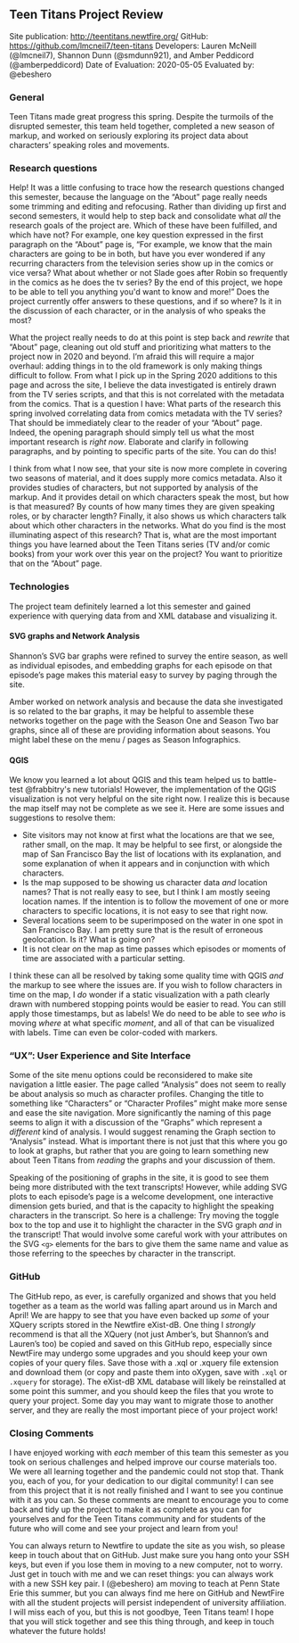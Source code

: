 ## Teen Titans Project Review

Site publication: <http://teentitans.newtfire.org/>
GitHub: <https://github.com/lmcneil7/teen-titans>
Developers: Lauren McNeill (@lmcneil7), Shannon Dunn (@smdunn921), and Amber Peddicord (@amberpeddicord)
Date of Evaluation: 2020-05-05
Evaluated by: @ebeshero


### General 
Teen Titans made great progress this spring. Despite the turmoils of the disrupted semester, this team held together, completed a new season of markup, and worked on seriously exploring its project data about characters’ speaking roles and movements. 

### Research questions
Help! It was a little confusing to trace how the research questions changed this semester, because the language on the “About” page really needs some trimming and editing and refocusing. Rather than dividing up first and second semesters, it would help to step back and consolidate what *all* the research goals of the project are. Which of these have been fulfilled, and which have not? For example, one key question expressed in the first paragraph on the “About” page is, “For example, we know that the main characters are going to be in both, but have you ever wondered if any recurring characters from the television series show up in the comics or vice versa? What about whether or not Slade goes after Robin so frequently in the comics as he does the tv series? By the end of this project, we hope to be able to tell you anything you'd want to know and more!” Does the project currently offer answers to these questions, and if so where? Is it in the discussion of each character, or in the analysis of who speaks the most? 

What the project really needs to do at this point is step back and *rewrite* that “About” page, cleaning out old stuff and prioritizing what matters to the project now in 2020 and beyond. I’m afraid this will require a major overhaul: adding things in to the old framework is only making things difficult to follow. From what I pick up in the Spring 2020 additions to this page and across the site, I believe the data investigated is entirely drawn from the TV series scripts, and that this is not correlated with the metadata from the comics. That is a question I have: What parts of the research this spring involved correlating data from comics metadata with the TV series? That should be immediately clear to the reader of your “About” page. Indeed, the opening paragraph should simply tell us what the most important research is *right now*. Elaborate and clarify in following paragraphs, and by pointing to specific parts of the site. You can do this! 

I think from what I now see, that your site is now more complete in covering two seasons of material, and it does supply more comics metadata. Also it provides studies of characters, but not supported by analysis of the markup. And it provides detail on which characters speak the most, but how is that measured? By counts of how many times they are given speaking roles, or by character length? Finally, it also shows us which characters talk about which other characters in the networks. What do you find is the most illuminating aspect of this research? That is, what are the most important things you have learned about the Teen Titans series (TV and/or comic books) from your work over this year on the project? You want to prioritize that on the “About” page.

### Technologies
The project team definitely learned a lot this semester and gained experience with querying data from and XML database and visualizing it.

#### SVG graphs and Network Analysis 
Shannon’s SVG bar graphs were refined to survey the entire season, as well as individual episodes, and embedding graphs for each episode on that episode’s page makes this material easy to survey by paging through the site. 
          
Amber worked on network analysis and because the data she investigated is so related to the bar graphs, it may be helpful to assemble these networks together on the page with the Season One and Season Two bar graphs, since all of these are providing information about seasons. You might label these on the menu / pages as Season Infographics. 

#### QGIS
We know you learned a lot about QGIS and this team helped us to battle-test @frabbitry's new tutorials! However, the implementation of the QGIS visualization is not very helpful on the site right now. I realize this is because the map itself may not be complete as we see it. Here are some issues and suggestions to resolve them: 
* Site visitors may not know at first what the locations are that we see, rather small, on the map. It may be helpful to see first, or alongside the map of San Francisco Bay the list of locations with its explanation, and some explanation of when it appears and in conjunction with which characters.
* Is the map supposed to be showing us character data *and* location names? That is not really easy to see, but I think I am mostly seeing location names. If the intention is to follow the movement of one or more characters to specific locations, it is not easy to see that right now.
* Several locations seem to be superimposed on the water in one spot in San Francisco Bay. I am pretty sure that is the result of erroneous geolocation. Is it? What is going on? 
* It is not clear *on* the map as time passes which episodes or moments of time are associated with a particular setting. 

I think these can all be resolved by taking some quality time with QGIS *and* the markup to see where the issues are. If you wish to follow characters in time on the  map, I *do* wonder if a static visualization with a path clearly drawn with numbered stopping points would be easier to read. You can still apply those timestamps, but as labels! We do need to be able to see *who* is moving *where* at what specific *moment*, and all of that can be visualized with labels. Time can even be color-coded with markers. 

###  “UX”: User Experience and Site Interface
Some of the site menu options could be reconsidered to make site navigation a little easier. The page called “Analysis” does not seem to really be about analysis so much as character profiles. Changing the title to something like “Characters” or “Character Profiles” might make more sense and ease the site navigation. More significantly the naming of this page seems to align it with a discussion of the “Graphs” which represent a *different* kind of analysis. I would suggest renaming the Graph section to “Analysis” instead. What is important there is not just that this where you go to look at graphs, but rather that you are going to learn something new about Teen Titans from *reading* the graphs and your discussion of them. 

Speaking of the positioning of graphs in the site, it is good to see them being more distributed with the text transcripts! However, while adding SVG plots to each episode’s page is a welcome development, one interactive dimension gets buried, and that is the capacity to highlight the speaking characters in the transcript. So here is a challenge: Try moving the toggle box to the top and use it to highlight the character in the SVG graph *and* in the transcript! That would involve some careful work with your attributes on the SVG `<g>` elements for the bars to give them the same name and value as those referring to the speeches by character in the transcript. 

### GitHub
The GitHub repo, as ever, is carefully organized and shows that you held together as a team as the world was falling apart around us in March and April! We are happy to see that you have even backed up *some* of your XQuery scripts stored in the Newtfire eXist-dB. One thing I *strongly* recommend is that all the XQuery (not just Amber’s, but Shannon’s and Lauren’s too) be copied and saved on this GitHub repo, especially since NewtFire may undergo some upgrades and you should keep your own copies of your query files. Save those with a .xql or .xquery file extension and download them (or copy and paste them into oXygen, save with `.xql` or `.xquery` for storage). The eXist-dB XML database will likely be reinstalled at some point this summer, and you should keep the files that you wrote to query your project. Some day you may want to migrate those to another server, and they are really the most important piece of your project work!

### Closing Comments
I have enjoyed working with *each* member of this team this semester as you took on serious challenges and helped improve our course materials too. We were all learning together and the pandemic could not stop that. Thank you, each of you, for your dedication to our digital community! I can see from this project that it is not really finished and I want to see you continue with it as you can. So these comments are meant to encourage you to come back and tidy up the project to make it as complete as you can for yourselves and for the Teen Titans community and for students of the future who will come and see your project and learn from you! 

You can always return to Newtfire to update the site as you wish, so please keep in touch about that on GitHub. Just make sure you hang onto your SSH keys, but even if you lose them in moving to a  new computer, not to worry. Just get in touch with me and we can reset things: you can always work with a new SSH key pair. I (@ebeshero) am moving to teach at Penn State Erie this summer, but you can always find me here on GitHub and NewtFire with all the student projects will persist independent of university affiliation. I will miss each of you, but this is not goodbye, Teen Titans team! I hope that you will stick together and see this thing through, and keep in touch whatever the future holds!  

